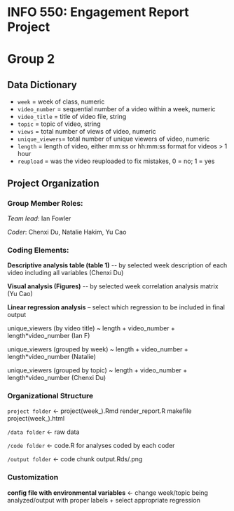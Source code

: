 # INFO 550: Engagement Report Project
# Group 2

## Data Dictionary

- `week`          = week of class, numeric
- `video_number`  = sequential number of a video within a week, numeric
- `video_title`   = title of video file, string
- `topic`         = topic of video, string
- `views`         = total number of views of video, numeric
- `unique_viewers`= total number of unique viewers of video, numeric
- `length`        = length of video, either mm:ss or hh:mm:ss format for videos > 1 hour
- `reupload`      = was the video reuploaded to fix mistakes, 0 = no; 1 = yes

## Project Organization

### Group Member Roles:

  *Team lead*: Ian Fowler

  *Coder*: Chenxi Du, Natalie Hakim, Yu Cao

### Coding Elements:

__Descriptive analysis table (table 1)__ -- by selected week description of each video including all variables (Chenxi Du)

__Visual analysis (Figures)__ -- by selected week correlation analysis matrix (Yu Cao)

__Linear regression analysis__  – select which regression to be included in final output

unique_viewers (by video title) ~ length + video_number + length*video_number (Ian F)

unique_viewers (grouped by week) ~ length + video_number + length*video_number (Natalie)

unique_viewers (grouped by topic) ~ length + video_number + length*video_number (Chenxi Du)

### Organizational Structure

`project folder` <- project(week_).Rmd render_report.R makefile project(week_).html

`/data folder` <- raw data
              
`/code folder` <- code.R for analyses coded by each coder
                 
`/output folder` <- code chunk output.Rds/.png

### Customization

__config file with environmental variables__ <- change week/topic being analyzed/output with proper labels + select appropriate regression